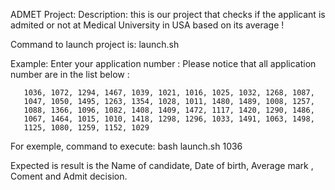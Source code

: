 ADMET Project:
Description: this is our project that checks if the applicant is admited or not at Medical University in USA based on its average !

Command to launch project is: launch.sh <OUTPUT FILE PATH> <Application Number: >

Example: Enter your application number :
    Please notice that all application number are in the list below :

       1036, 1072, 1294, 1467, 1039, 1021, 1016, 1025, 1032, 1268, 1087,
       1047, 1050, 1495, 1263, 1354, 1028, 1011, 1480, 1489, 1008, 1257,
       1088, 1366, 1096, 1082, 1408, 1409, 1472, 1117, 1420, 1290, 1486,
       1067, 1464, 1015, 1010, 1418, 1298, 1296, 1033, 1491, 1063, 1498,
       1125, 1080, 1259, 1152, 1029

For exemple, command to execute: bash launch.sh 1036

Expected is result is the Name of candidate, Date of birth, Average mark , Coment and Admit decision.
